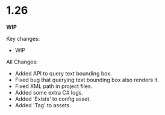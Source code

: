 # 1.26

**WIP**

Key changes:

- WIP

All Changes:

- Added API to query text bounding box.
- Fixed bug that querying text bounding box also renders it.
- Fixed XML path in project files.
- Added some extra C# logs.
- Added 'Exists' to config asset.
- Added 'Tag' to assets.